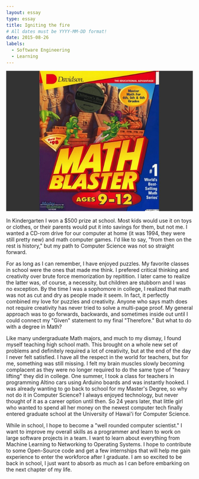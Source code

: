 ```yaml
---
layout: essay
type: essay
title: Igniting the fire
# All dates must be YYYY-MM-DD format!
date: 2015-08-26
labels:
  - Software Engineering
  - Learning
---
```


<img class="ui tiny left circular floated image" src="../images/mathBlasters.jpg">

In Kindergarten I won a $500 prize at school.  Most kids would use it on toys or clothes, or their parents would put it into savings for them, but not me.  I wanted a CD-rom drive for our computer at home (it was 1994, they were still pretty new) and math computer games.  I'd like to say, "from then on the rest is history," but my path to Computer Science was not so straight forward.  

For as long as I can remember, I have enjoyed puzzles.  My favorite classes in school were the ones that made me think.  I prefered critical thinking and creativity over brute force memorization by repitition.  I later came to realize the latter was, of course, a necessity, but children are stubborn and I was no exception. 
By the time I was a sophomore in college, I realized that math was not as cut and dry as people made it seem.  In fact, it perfectly combined my love for puzzles and creativity.  Anyone who says math does not require creativity has never tried to solve a multi-page proof.  My general approach was to go forwards, backwards, and sometimes inside out until I could connect my "Given" statement to my final "Therefore."  But what to do with a degree in Math?

Like many undergraduate Math majors, and much to my dismay, I found myself teaching high school math.  This brought on a whole new set of problems and definitely required a lot of creativity, but at the end of the day I never felt satisfied.  I have all the respect in the world for teachers, but for me, something was still missing.  I felt my brain muscles slowly becoming complacent as they were no longer required to do the same type of "heavy lifting" they did in college.  One summer, I took a class for teachers in programming Altino cars using Arduino boards and was instantly hooked.  I was already wanting to go back to school for my Master's Degree, so why not do it in Computer Science?  I always enjoyed technology, but never thought of it as a career option until then.  So 24 years later, that little girl who wanted to spend all her money on the newest computer tech finally entered graduate school at the University of Hawai'i for Computer Science.

While in school, I hope to become a "well rounded computer scientist."  I want to improve my overall skills as a programmer and learn to work on large software projects in a team.  I want to learn about everything from Machine Learning to Networking to Operating Systems.  I hope to contribute to some Open-Source code and get a few internships that will help me gain experience to enter the workforce after I graduate.  I am so excited to be back in school, I just want to absorb as much as I can before embarking on the next chapter of my life. 

